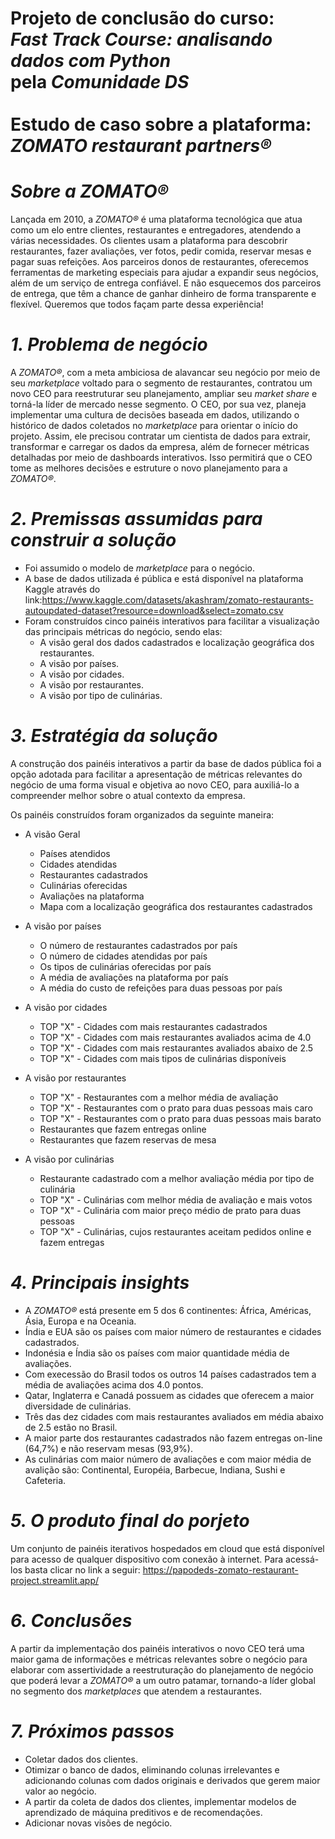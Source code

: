 # Projeto de conclusão do curso: <br> *Fast Track Course: analisando dados com Python* <br> pela *Comunidade DS*<br><br> Estudo de caso sobre a plataforma: *ZOMATO restaurant partners®*

# *Sobre a ZOMATO®*
Lançada em 2010, a *ZOMATO®* é uma plataforma tecnológica que atua como um elo entre clientes, restaurantes e entregadores, atendendo a várias necessidades.
Os clientes usam a plataforma para descobrir restaurantes, fazer avaliações, ver fotos, pedir comida, reservar mesas e pagar suas refeições.
Aos parceiros donos de restaurantes, oferecemos ferramentas de marketing especiais para ajudar a expandir seus negócios, além de um serviço de entrega confiável.
E não esquecemos dos parceiros de entrega, que têm a chance de ganhar dinheiro de forma transparente e flexível. 
Queremos que todos façam parte dessa experiência!

# *1. Problema de negócio*
A *ZOMATO®*, com a meta ambiciosa de alavancar seu negócio por meio de seu *marketplace* voltado para o segmento de restaurantes, contratou um novo CEO para reestruturar seu planejamento, ampliar seu *market share* e torná-la líder de mercado nesse segmento.
O CEO, por sua vez, planeja implementar uma cultura de decisões baseada em dados, utilizando o histórico de dados coletados no *marketplace* para orientar o início do projeto. 
Assim, ele precisou contratar um cientista de dados para extrair, transformar e carregar os dados da empresa, além de fornecer métricas detalhadas por meio de dashboards interativos. 
Isso permitirá que o CEO tome as melhores decisões e estruture o novo planejamento para a *ZOMATO®*.

# *2. Premissas assumidas para construir a solução*

- Foi assumido o modelo de *marketplace* para o negócio.
- A base de dados utilizada é pública e está disponível na plataforma Kaggle através do link:https://www.kaggle.com/datasets/akashram/zomato-restaurants-autoupdated-dataset?resource=download&select=zomato.csv
- Foram construídos cinco painéis interativos para facilitar a visualização das principais métricas do negócio, sendo elas:
  - A visão geral dos dados cadastrados e localização geográfica dos restaurantes.
  - A visão por países.
  - A visão por cidades.
  - A visão por restaurantes.
  - A visão por tipo de culinárias.

# *3. Estratégia da solução*

A construção dos painéis interativos a partir da base de dados pública foi a opção adotada para facilitar a apresentação de métricas relevantes do negócio de uma forma visual e objetiva ao novo CEO, para auxiliá-lo a compreender melhor sobre o atual contexto da empresa.

Os painéis construídos foram organizados da seguinte maneira:

- A visão Geral
  - Países atendidos
  - Cidades atendidas
  - Restaurantes cadastrados
  - Culinárias oferecidas
  - Avaliações na plataforma
  - Mapa com a localização geográfica dos restaurantes cadastrados
  
- A visão por países
  - O número de restaurantes cadastrados por país
  - O número de cidades atendidas por país
  - Os tipos de culinárias oferecidas por país
  - A média de avaliações na plataforma por país
  - A média do custo de refeições para duas pessoas por país

- A visão por cidades
  - TOP "X" - Cidades com mais restaurantes cadastrados
  - TOP "X" - Cidades com mais restaurantes avaliados acima de 4.0
  - TOP "X" - Cidades com mais restaurantes avaliados abaixo de 2.5
  - TOP "X" - Cidades com mais tipos de culinárias disponíveis

- A visão por restaurantes
  - TOP "X" - Restaurantes com a melhor média de avaliação
  - TOP "X" - Restaurantes com o prato para duas pessoas mais caro
  - TOP "X" - Restaurantes com o prato para duas pessoas mais barato
  - Restaurantes que fazem entregas online
  - Restaurantes que fazem reservas de mesa
    
- A visão por culinárias
  - Restaurante cadastrado com a melhor avaliação média por tipo de culinária
  - TOP "X" - Culinárias com melhor média de avaliação e mais votos
  - TOP "X" - Culinária com maior preço médio de prato para duas pessoas
  - TOP "X" - Culinárias, cujos restaurantes aceitam pedidos online e fazem entregas

# *4. Principais insights*
- A *ZOMATO®* está presente em 5 dos 6 continentes: África, Américas, Ásia, Europa e na Oceania.
- Índia e EUA são os países com maior número de restaurantes e cidades cadastrados.
- Indonésia e Índia são os países com maior quantidade média de avaliações.
- Com execessão do Brasil todos os outros 14 países cadastrados tem a média de avaliações acima dos 4.0 pontos.
- Qatar, Inglaterra e Canadá possuem as cidades que oferecem a maior diversidade de culinárias.
- Três das dez cidades com mais restaurantes avaliados em média abaixo de 2.5 estão no Brasil.
- A maior parte dos restaurantes cadastrados não fazem entregas on-line (64,7%) e não reservam mesas (93,9%).
- As culinárias com maior número de avaliações e com maior média de avalição são: Continental, Européia, Barbecue, Indiana, Sushi e Cafeteria.
    
# *5. O produto final do porjeto*
Um conjunto de painéis iterativos hospedados em cloud que está disponível para acesso de qualquer dispositivo com conexão à internet. 
Para acessá-los basta clicar no link a seguir: https://papodeds-zomato-restaurant-project.streamlit.app/

# *6. Conclusões*
A partir da implementação dos painéis interativos o novo CEO terá uma maior gama de informações e métricas relevantes sobre o negócio para elaborar com assertividade a reestruturação do planejamento de negócio que poderá levar a *ZOMATO®* a um outro patamar, tornando-a líder global no segmento dos *marketplaces* que atendem a restaurantes.

# *7. Próximos passos*
- Coletar dados dos clientes.
- Otimizar o banco de dados, eliminando colunas irrelevantes e adicionando colunas com dados originais e derivados que gerem maior valor ao negócio.
- A partir da coleta de dados dos clientes, implementar modelos de aprendizado de máquina preditivos e de recomendações.
- Adicionar novas visões de negócio.
